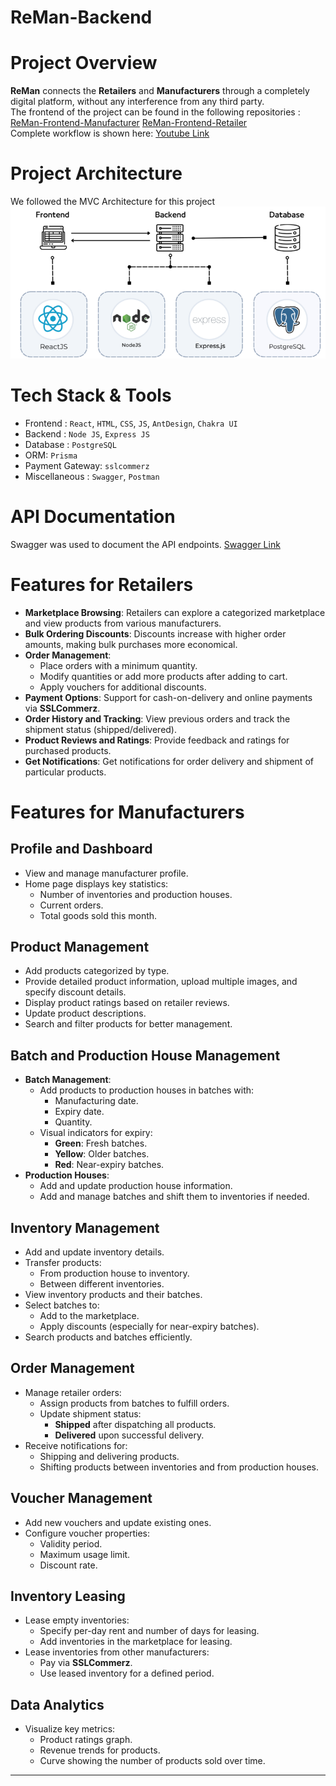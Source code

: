 # **ReMan-Backend**
# **Project Overview**

**ReMan** connects the **Retailers** and **Manufacturers** through a completely digital platform, without any interference from any third party. <br>
The frontend of the project can be found in the following repositories : [ReMan-Frontend-Manufacturer](https://github.com/Frost101/ReMan-Frontend)  [ReMan-Frontend-Retailer](https://github.com/sabahcsxgawd/ReMan-Frontend-Retailer) <br>
Complete workflow is shown here: [Youtube Link](https://youtu.be/NSeYYYAv3-4)


# **Project Architecture**

We followed the MVC Architecture for this project
![](public/Architecture/architecture1.png)

# **Tech Stack & Tools**

- Frontend : `React`, `HTML`, `CSS`, `JS`, `AntDesign`, `Chakra UI`
- Backend : `Node JS`, `Express JS`
- Database : `PostgreSQL`
- ORM: `Prisma`
- Payment Gateway: `sslcommerz`
- Miscellaneous : `Swagger`, `Postman`

# **API Documentation**

Swagger was used to document the API endpoints. [Swagger Link](https://reman-backend-v9rf.onrender.com/api-docs/)

# Features for Retailers

- **Marketplace Browsing**: Retailers can explore a categorized marketplace and view products from various manufacturers.
- **Bulk Ordering Discounts**: Discounts increase with higher order amounts, making bulk purchases more economical.
- **Order Management**: 
  - Place orders with a minimum quantity.
  - Modify quantities or add more products after adding to cart.
  - Apply vouchers for additional discounts.
- **Payment Options**: Support for cash-on-delivery and online payments via **SSLCommerz**.
- **Order History and Tracking**: View previous orders and track the shipment status (shipped/delivered).
- **Product Reviews and Ratings**: Provide feedback and ratings for purchased products.
- **Get Notifications**: Get notifications for order delivery and shipment of particular products.


# Features for Manufacturers

## Profile and Dashboard
- View and manage manufacturer profile.
- Home page displays key statistics:
  - Number of inventories and production houses.
  - Current orders.
  - Total goods sold this month.

## Product Management
- Add products categorized by type.
- Provide detailed product information, upload multiple images, and specify discount details.
- Display product ratings based on retailer reviews.
- Update product descriptions.
- Search and filter products for better management.

## Batch and Production House Management
- **Batch Management**:
  - Add products to production houses in batches with:
    - Manufacturing date.
    - Expiry date.
    - Quantity.
  - Visual indicators for expiry:
    - **Green**: Fresh batches.
    - **Yellow**: Older batches.
    - **Red**: Near-expiry batches.
- **Production Houses**:
  - Add and update production house information.
  - Add and manage batches and shift them to inventories if needed.

## Inventory Management
- Add and update inventory details.
- Transfer products:
  - From production house to inventory.
  - Between different inventories.
- View inventory products and their batches.
- Select batches to:
  - Add to the marketplace.
  - Apply discounts (especially for near-expiry batches).
- Search products and batches efficiently.

## Order Management
- Manage retailer orders:
  - Assign products from batches to fulfill orders.
  - Update shipment status:
    - **Shipped** after dispatching all products.
    - **Delivered** upon successful delivery.
- Receive notifications for:
  - Shipping and delivering products.
  - Shifting products between inventories and from production houses.

## Voucher Management
- Add new vouchers and update existing ones.
- Configure voucher properties:
  - Validity period.
  - Maximum usage limit.
  - Discount rate.

## Inventory Leasing
- Lease empty inventories:
  - Specify per-day rent and number of days for leasing.
  - Add inventories in the marketplace for leasing.
- Lease inventories from other manufacturers:
  - Pay via **SSLCommerz**.
  - Use leased inventory for a defined period.

## Data Analytics
- Visualize key metrics:
  - Product ratings graph.
  - Revenue trends for products.
  - Curve showing the number of products sold over time.

---

